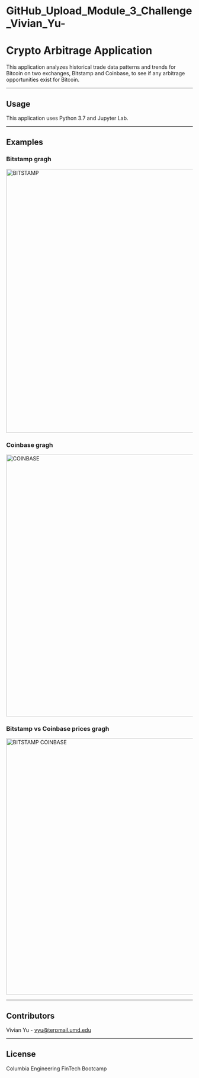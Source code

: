 # GitHub_Upload_Module_3_Challenge_Vivian_Yu-


# Crypto Arbitrage Application


This application analyzes historical trade data patterns and trends for Bitcoin on two exchanges, Bitstamp and Coinbase, to see if any arbitrage opportunities exist for Bitcoin.

---
## Usage

This application uses Python 3.7 and Jupyter Lab.

---
## Examples

### Bitstamp gragh
<img width="712" alt="BITSTAMP" src="https://user-images.githubusercontent.com/107157533/177910139-24ea3caf-2e0f-4448-9bec-d4103460e534.png">


### Coinbase gragh

<img width="707" alt="COINBASE" src="https://user-images.githubusercontent.com/107157533/177910146-12363dd2-e127-4307-ac94-5d57ab0d7ddd.png">

### Bitstamp vs Coinbase prices gragh
<img width="692" alt="BITSTAMP COINBASE" src="https://user-images.githubusercontent.com/107157533/177910132-014de0fb-9219-4895-8e8a-d3f7a9423fe9.png">

---

## Contributors

Vivian Yu - vyu@terpmail.umd.edu

---

## License

Columbia Engineering FinTech Bootcamp
